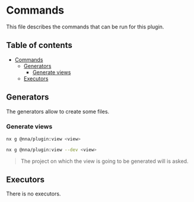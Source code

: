 # Commands

This file describes the commands that can be run for this plugin.

## Table of contents

<!-- TOC -->
* [Commands](#commands)
  * [Generators](#generators)
    * [Generate views](#generate-views)
  * [Executors](#executors)
<!-- TOC -->

## Generators

The generators allow to create some files.

### Generate views

```bash
nx g @nna/plugin:view <view>
```

```bash
nx g @nna/plugin:view --dev <view>
```

> The project on which the view is going to be generated will is asked.

## Executors

There is no executors.
